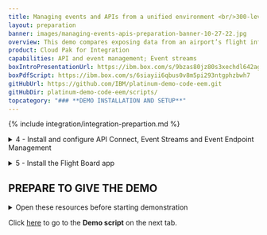 ```yaml
---
title: Managing events and APIs from a unified environment <br/>300-level live demo
layout: preparation
banner: images/managing-events-apis-preparation-banner-10-27-22.jpg
overview: This demo compares exposing data from an airport’s flight information system over REST APIs and over an event stream. A flight information board will get flight data using a traditional REST API. We will then show how a new event stream for flight information on can be easily made available to the developers of an airline mobile application. This will enable the mobile app to receive flight delays the moment they occur, resulting in an improved and more marketable experience.
product: Cloud Pak for Integration
capabilities: API and event management; Event streams
boxIntroPresentationUrl: https://ibm.box.com/s/9bzas80jz80s3xechdl642ag80f4qjuz
boxPdfScript: https://ibm.box.com/s/6siayii6qbus0v8m5pi293ntgphzbwh7
gitHubUrl: https://github.com/IBM/platinum-demo-code-eem.git
gitHubDir: platinum-demo-code-eem/scripts/
topcategory: "### **DEMO INSTALLATION AND SETUP**"
---
```


{% include integration/integration-prepartion.md %}

<span id="installDemo"></span>

<details markdown="1">

<summary>4 - Install and configure API Connect, Event Streams and Event Endpoint Management</summary>

1. In this directory you will see the following two files required to set up the demo:<br/>

   **setup-software.sh** - Sets up EEM and Event Streams<br/>
   **setup-app.sh** - Sets up the Flight Board application

1. These scripts require a utility called jq. If you don't have it, follow the installation steps described in this <a href="https://jqlang.github.io/jq/download/" target="_blank" rel="noreferrer">page</a>, based on your operating system. 

1. Run the following command:<br/>
   ```
       ./setup-software.sh cp4i
   ```
    This could take 30-45 minutes to complete. It will be complete when API Connect, Event Endpoint Management and IBM Event Streams have been installed.<br/><br/>The Platform Navigator and Event Streams UI endpoints are displayed at the end of the script for convenience. These will be used later.<br/>

2. Navigate to the Event Stream UI outputted in the previous step.
<br/><img src="images/prep-image201.png" width="800" /><br/>

3. Log in with the username **admin** and the password you created in step 2.5. This opens **IBM Event Steams**.<br/><img src="images/prep-image202.png" width="800" /><br/>

4. Select the **Topics** (1) icon, then click **Create topic** (2).<br/><img src="images/prep-image203.png" width="800" /><br/>

5. Specify **flight-delays** (1) as the **Topic name** and select **Next** (2).<br/><img src="images/prep-image204.png" width="800" /><br/>

6. Click **Next**.<br/><img src="images/prep-image205.png" width="800" /><br/>

7. Click **Next**.<br/><img src="images/prep-image206.png" width="800" /><br/>

8. Click **Create topic**.<br/><img src="images/prep-image207.png" width="800" /><br/>

9. Click on **Connect to this cluster**. <br/><img src="images/prep-image207-1.png" width="800" /><br/>

10. Click on **Internal** (1) and copy the URL (2). <br/><img src="images/prep-image207-2.png" width="800" /><br/>

11. Next, open a browser window and go to the **Event Endpoint Management URL** from step 4.1.<br/><img src="images/prep-image208-1.png" width="800" /><br/><br/><inline-notification text="If you are using Chrome, you may see a certificate error when accessing the page. To bypass this, type <strong>thisisunsafe</strong> and press return."></inline-notification><br/><br/>

12. Log in with the username **eem-admin** and the password **passw0rd**. <br/><img src="images/prep-image208-2.png" width="800" /><br/>

13. Click on the **Topics** (1) icon and select **Add topic** (2). <br/><img src="images/prep-image208-3.png" width="800" /><br/>

14. Click **Add new cluster**. <br/><img src="images/prep-image208-4.png" width="800" /><br/>

15. Enter **ibm-event-streams** (1) for the cluster name and click **Next** (2). <br/><img src="images/prep-image208-5.png" width="800" /><br/>

16. Paste the URL from step 10 into the text box (1) and click **Next** (2). <br/><img src="images/prep-image208-6.png" width="800" /><br/>

17. Click **Add cluster**. <br/><img src="images/prep-image208-7.png" width="800" /><br/>

18. Check **ibm-event-streams** (1) and click **Next**. <br/><img src="images/prep-image208-8.png" width="800" /><br/>

19. Check **flight-delays** (1) and click **Add Topic**. <br/><img src="images/prep-image208-9.png" width="800" /><br/>

20. Click on **flight-delays**. <br/><img src="images/prep-image208-10.png" width="800" /><br/>

21. Click on **Export AsyncAPI for IBM API Connect**. <br/><img src="images/prep-image208-11.png" width="800" /><br/>

22. Next, open a browser window and go to the **Platform Navigator URL** from step 4.1.<br/><img src="images/prep-image208.png" width="800" /><br/><br/><inline-notification text="If you are using Chrome, you may see a certificate error when accessing the page. To bypass this, type <strong>thisisunsafe</strong> and press return."></inline-notification><br/><br/>

23.	Return the connectivity instructions from section 2.2, navigate to the **Cloud Pak Console** (1) tab and use the credentials (2) access the Platform Navigator.<br/><img src="images/prep-image209.png" width="800" /><br/><img src="images/prep-image210.png" width="800" /><br/>

24. Click **Design APIs**. <br/><img src="images/prep-image211.png" width="800" /><br/>

25. If a login screen is presented, select **Common Services User Registry** <br/><img src="images/prep-image212.png" width="800" /><br/>

26. Click **Manage catalogs** (2).<br/><img src="images/prep-image213.png" width="800" /><br/>

27. Open **Sandbox**.<br/><img src="images/prep-image214.png" width="800" /><br/>

28. Select the **Consumers** (1) tab, click **Add** (2) and select **Create organization** (3).<br/><img src="images/prep-image215.png" width="800" /><br/>

29. Fill in **IBM** as the title.<br/><img src="images/prep-image216.png" width="800" /><br/>

30. Scroll down to the Owner section, set the type of user to **New user** (1), fill in the following details and click **Create**.

    | FIELD | VALUE |
    | ------ | ------- |
    | **Username:** | devuser |
    | **Email:** | devuser@ibmapiconnect.com |
    | **First name:** | Dev |
    | **Last name:** | User |
    | **Password:** | AP1Connect! | 
    
    <img src="images/prep-image217.png" width="800" />
  

31. A new consumer organization is created.
<br/><img src="images/prep-image218.png" width="800" /><br/>

32. Click on the **Catalog settings** (1) tab, **Gateway services** (2) and **Edit** (3). <br/><img src="images/prep-image232.png" width="800" /><br/>

33. Check the **EEM Event Gateway** (1) and click **Save** (2). <br/><img src="images/prep-image233.png" width="800" /><br/>

Congratulations! Your portal developer user has been created and you are ready for the demo.

<br/>

**[Go to top](#top)**

</details>

<span id="installFlightBoard"></span>

<details markdown="1">

<summary>5 - Install the Flight Board app</summary>

1. Run the following commands to install the Flight Board app:<br/>
    ```
      cd platinum-demo-code-eem/scripts/
    ```
    ```
      ./setup-app.sh cp4i
    ```

    It takes a few minutes to configure access and generate credentials for the flight board app.<br/>

2. Open a browser window for each of the URLs that are created: one is for the **FlightBoard** app and the other is for ** FlightBoard Manager**. <br/><img src="images/Prep6.2.png" width="800" /><br/>

**[Go to top](#top)**

</details>


## **PREPARE TO GIVE THE DEMO**

<details markdown="1">

<summary>Open these resources before starting demonstration</summary>

1. Download the **Flight-Delay.avsc** schema from <a href="https://raw.githubusercontent.com/IBM/platinum-demo-code-eem/main/resources/Flight-Delays.avsc" target="_blank">here</a>. You will need this for Action 4.1.5 of the demonstration.<br/><br/>

2. Open the following tabs in a web browser:<br/>
• IBM Event Streams<br/>
• IBM Cloud Pak for Integration Platform Navigator<br/>
• The Flight Board<br/>
• The Flight Board Manager<br/>
• IBM API Connect Developer Portal
   <inline-notification text="These URLs are provided as the output from the setup-software.sh and setup-app.sh scripts. For convenience you can also get the URLs for the above by running the following command from the eem-demo/scripts folder:"></inline-notification>
   ```
   ./get-urls.sh
   ```

3. Click **Sign in** to log in to the Developer Portal using the devuser account you created in the preparation steps above.<br/><img src="images/prep-demo-2.png" width="800" /><br/>

4. Enter the **Username** and **Password**. Click **Sign in**.<br/><img src="images/prep-demo-3.png" width="800" /><br/>

5. Prepare a terminal by logging into the OpenShift cluster with the “Copy login command” option from the OpenShift user interface, then executing it within the terminal window.<br/><img src="images/prep-demo-4.png" width="800" /><br/>

**[Go to top](#top)**

</details>

Click [here](/300-integration-managing-events-and-apis-from-unified-environment/demo-script) to go to the **Demo script** on the next tab.